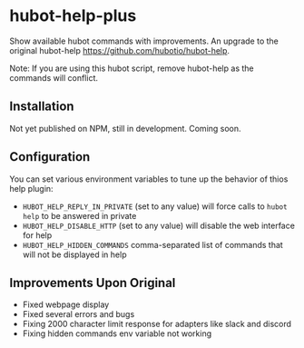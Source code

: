 # hubot-help-plus

Show available hubot commands with improvements. An upgrade to the original hubot-help https://github.com/hubotio/hubot-help. 

Note: If you are using this hubot script, remove hubot-help as the commands will conflict.

## Installation

Not yet published on NPM, still in development. Coming soon.

## Configuration

You can set various environment variables to tune up the behavior of thios help plugin:

- `HUBOT_HELP_REPLY_IN_PRIVATE` (set to any value) will force calls to `hubot help` to be answered in private
- `HUBOT_HELP_DISABLE_HTTP` (set to any value) will disable the web interface for help
- `HUBOT_HELP_HIDDEN_COMMANDS` comma-separated list of commands that will not be displayed in help

## Improvements Upon Original

- Fixed webpage display
- Fixed several errors and bugs
- Fixing 2000 character limit response for adapters like slack and discord
- Fixing hidden commands env variable not working


